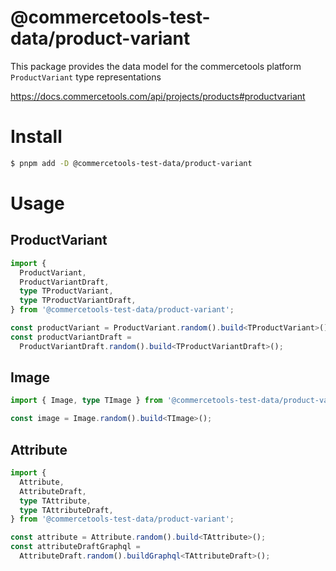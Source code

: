 # @commercetools-test-data/product-variant

This package provides the data model for the commercetools platform `ProductVariant` type representations

https://docs.commercetools.com/api/projects/products#productvariant

# Install

```bash
$ pnpm add -D @commercetools-test-data/product-variant
```

# Usage

## ProductVariant

```ts
import {
  ProductVariant,
  ProductVariantDraft,
  type TProductVariant,
  type TProductVariantDraft,
} from '@commercetools-test-data/product-variant';

const productVariant = ProductVariant.random().build<TProductVariant>();
const productVariantDraft =
  ProductVariantDraft.random().build<TProductVariantDraft>();
```

## Image

```ts
import { Image, type TImage } from '@commercetools-test-data/product-variant';

const image = Image.random().build<TImage>();
```

## Attribute

```ts
import {
  Attribute,
  AttributeDraft,
  type TAttribute,
  type TAttributeDraft,
} from '@commercetools-test-data/product-variant';

const attribute = Attribute.random().build<TAttribute>();
const attributeDraftGraphql =
  AttributeDraft.random().buildGraphql<TAttributeDraft>();
```
